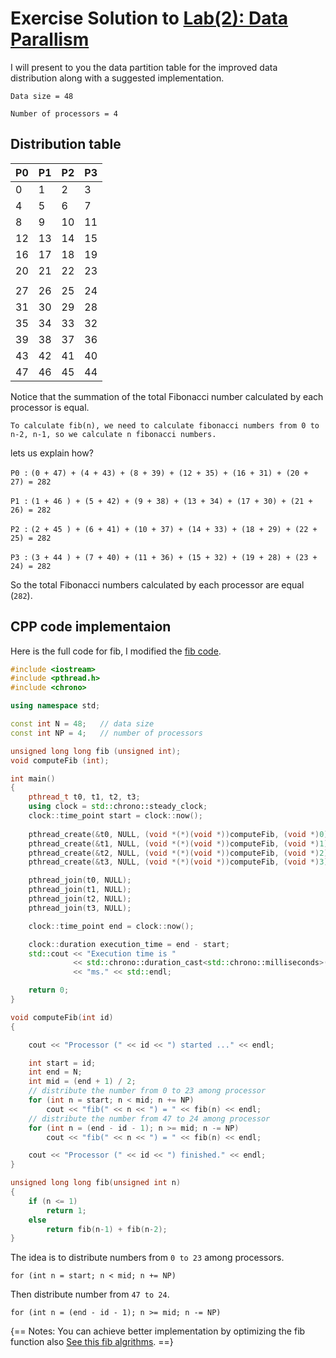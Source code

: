 # Exercise Solution to [Lab(2): Data Parallism](https://khalid-elbadawi.github.io/C425/labs/lab02/)

I will present to you the data partition table for the improved data distribution along with a suggested implementation.

`Data size = 48`

`Number of processors = 4`

## Distribution table

|   P0  |   P1  |   P2  |   P3  |
| ----- | ----- | ----- | ----- |
|   0   |   1   |   2   |   3   |
|   4   |   5   |   6   |   7   |
|   8   |   9   |  10   |  11   |
|  12   |  13   |  14   |  15   |
|  16   |  17   |  18   |  19   |
|  20   |  21   |  22   |  23   |
|       |       |       |       |
|  27   |   26  |   25  |   24  |
|  31   |   30  |   29  |   28  |
|  35   |   34  |   33  |   32  |
|  39   |   38  |   37  |   36  |
|  43   |   42  |   41  |   40  |
|  47   |   46  |   45  |   44  |

Notice that the summation of the total Fibonacci number calculated by each processor is equal.

`To calculate fib(n), we need to calculate fibonacci numbers from 0 to n-2, n-1, so we calculate n fibonacci numbers.`


lets us explain how?

`P0 :`
`(0 + 47) + (4 + 43) + (8 + 39) + (12 + 35) + (16 + 31) + (20 + 27) = 282`

`P1 :`
`(1 + 46 ) + (5 + 42) + (9 + 38) + (13 + 34) + (17 + 30) + (21 + 26) = 282`

`P2 :`
`(2 + 45 ) + (6 + 41) + (10 + 37) + (14 + 33) + (18 + 29) + (22 + 25) = 282`

`P3 :`
`(3 + 44 ) + (7 + 40) + (11 + 36) + (15 + 32) + (19 + 28) + (23 + 24) = 282`

So the total Fibonacci numbers calculated by each processor are equal (`282`).

## CPP code implementaion

Here is the full code for fib, I modified the [fib code](https://www.onlinegdb.com/WbRkodALg).

```cpp
#include <iostream>
#include <pthread.h>
#include <chrono>

using namespace std;

const int N = 48;   // data size
const int NP = 4;   // number of processors

unsigned long long fib (unsigned int);
void computeFib (int);

int main()
{
    pthread_t t0, t1, t2, t3;
    using clock = std::chrono::steady_clock;
    clock::time_point start = clock::now();
 
    pthread_create(&t0, NULL, (void *(*)(void *))computeFib, (void *)0);
    pthread_create(&t1, NULL, (void *(*)(void *))computeFib, (void *)1);
    pthread_create(&t2, NULL, (void *(*)(void *))computeFib, (void *)2);
    pthread_create(&t3, NULL, (void *(*)(void *))computeFib, (void *)3);

    pthread_join(t0, NULL);
    pthread_join(t1, NULL);
    pthread_join(t2, NULL);
    pthread_join(t3, NULL);

    clock::time_point end = clock::now();

    clock::duration execution_time = end - start;
    std::cout << "Execution time is " 
              << std::chrono::duration_cast<std::chrono::milliseconds>(execution_time).count() 
              << "ms." << std::endl;

    return 0;
}

void computeFib(int id)
{

    cout << "Processor (" << id << ") started ..." << endl;

    int start = id;
    int end = N;
    int mid = (end + 1) / 2;
    // distribute the number from 0 to 23 among processor
    for (int n = start; n < mid; n += NP)
        cout << "fib(" << n << ") = " << fib(n) << endl;
    // distribute the number from 47 to 24 among processor
    for (int n = (end - id - 1); n >= mid; n -= NP)
        cout << "fib(" << n << ") = " << fib(n) << endl;

    cout << "Processor (" << id << ") finished." << endl;
}

unsigned long long fib(unsigned int n)
{
    if (n <= 1)
        return 1;
    else
        return fib(n-1) + fib(n-2);
}
```
The idea is to distribute numbers from `0 to 23` among processors.

`for (int n = start; n < mid; n += NP)`

Then distribute number from `47 to 24`.

`for (int n = (end - id - 1); n >= mid; n -= NP)`

{==
Notes:
You can achieve better implementation by optimizing the fib function also [See this fib algrithms](https://www.geeksforgeeks.org/program-for-nth-fibonacci-number/).
==}